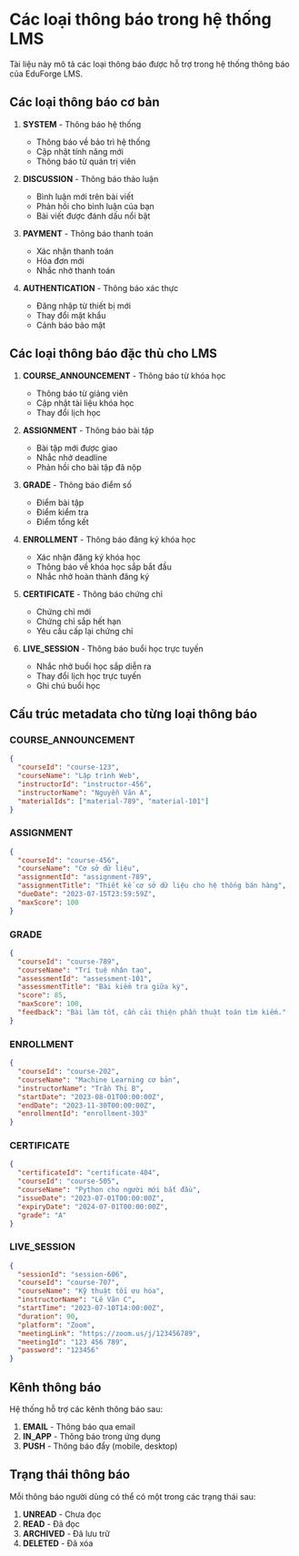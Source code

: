 # Các loại thông báo trong hệ thống LMS

Tài liệu này mô tả các loại thông báo được hỗ trợ trong hệ thống thông báo của EduForge LMS.

## Các loại thông báo cơ bản

1. **SYSTEM** - Thông báo hệ thống
   - Thông báo về bảo trì hệ thống
   - Cập nhật tính năng mới
   - Thông báo từ quản trị viên

2. **DISCUSSION** - Thông báo thảo luận
   - Bình luận mới trên bài viết
   - Phản hồi cho bình luận của bạn
   - Bài viết được đánh dấu nổi bật

3. **PAYMENT** - Thông báo thanh toán
   - Xác nhận thanh toán
   - Hóa đơn mới
   - Nhắc nhở thanh toán

4. **AUTHENTICATION** - Thông báo xác thực
   - Đăng nhập từ thiết bị mới
   - Thay đổi mật khẩu
   - Cảnh báo bảo mật

## Các loại thông báo đặc thù cho LMS

1. **COURSE_ANNOUNCEMENT** - Thông báo từ khóa học
   - Thông báo từ giảng viên
   - Cập nhật tài liệu khóa học
   - Thay đổi lịch học

2. **ASSIGNMENT** - Thông báo bài tập
   - Bài tập mới được giao
   - Nhắc nhở deadline
   - Phản hồi cho bài tập đã nộp

3. **GRADE** - Thông báo điểm số
   - Điểm bài tập
   - Điểm kiểm tra
   - Điểm tổng kết

4. **ENROLLMENT** - Thông báo đăng ký khóa học
   - Xác nhận đăng ký khóa học
   - Thông báo về khóa học sắp bắt đầu
   - Nhắc nhở hoàn thành đăng ký

5. **CERTIFICATE** - Thông báo chứng chỉ
   - Chứng chỉ mới
   - Chứng chỉ sắp hết hạn
   - Yêu cầu cấp lại chứng chỉ

6. **LIVE_SESSION** - Thông báo buổi học trực tuyến
   - Nhắc nhở buổi học sắp diễn ra
   - Thay đổi lịch học trực tuyến
   - Ghi chú buổi học

## Cấu trúc metadata cho từng loại thông báo

### COURSE_ANNOUNCEMENT

```json
{
  "courseId": "course-123",
  "courseName": "Lập trình Web",
  "instructorId": "instructor-456",
  "instructorName": "Nguyễn Văn A",
  "materialIds": ["material-789", "material-101"]
}
```

### ASSIGNMENT

```json
{
  "courseId": "course-456",
  "courseName": "Cơ sở dữ liệu",
  "assignmentId": "assignment-789",
  "assignmentTitle": "Thiết kế cơ sở dữ liệu cho hệ thống bán hàng",
  "dueDate": "2023-07-15T23:59:59Z",
  "maxScore": 100
}
```

### GRADE

```json
{
  "courseId": "course-789",
  "courseName": "Trí tuệ nhân tạo",
  "assessmentId": "assessment-101",
  "assessmentTitle": "Bài kiểm tra giữa kỳ",
  "score": 85,
  "maxScore": 100,
  "feedback": "Bài làm tốt, cần cải thiện phần thuật toán tìm kiếm."
}
```

### ENROLLMENT

```json
{
  "courseId": "course-202",
  "courseName": "Machine Learning cơ bản",
  "instructorName": "Trần Thị B",
  "startDate": "2023-08-01T00:00:00Z",
  "endDate": "2023-11-30T00:00:00Z",
  "enrollmentId": "enrollment-303"
}
```

### CERTIFICATE

```json
{
  "certificateId": "certificate-404",
  "courseId": "course-505",
  "courseName": "Python cho người mới bắt đầu",
  "issueDate": "2023-07-01T00:00:00Z",
  "expiryDate": "2024-07-01T00:00:00Z",
  "grade": "A"
}
```

### LIVE_SESSION

```json
{
  "sessionId": "session-606",
  "courseId": "course-707",
  "courseName": "Kỹ thuật tối ưu hóa",
  "instructorName": "Lê Văn C",
  "startTime": "2023-07-10T14:00:00Z",
  "duration": 90,
  "platform": "Zoom",
  "meetingLink": "https://zoom.us/j/123456789",
  "meetingId": "123 456 789",
  "password": "123456"
}
```

## Kênh thông báo

Hệ thống hỗ trợ các kênh thông báo sau:

1. **EMAIL** - Thông báo qua email
2. **IN_APP** - Thông báo trong ứng dụng
3. **PUSH** - Thông báo đẩy (mobile, desktop)

## Trạng thái thông báo

Mỗi thông báo người dùng có thể có một trong các trạng thái sau:

1. **UNREAD** - Chưa đọc
2. **READ** - Đã đọc
3. **ARCHIVED** - Đã lưu trữ
4. **DELETED** - Đã xóa
